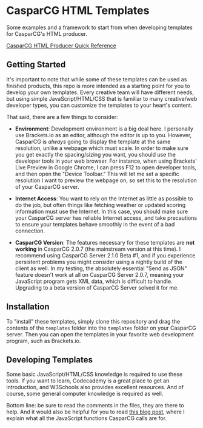 # CasparCG HTML Templates
Some examples and a framework to start from when developing templates for CasparCG's HTML producer.

[CasparCG HTML Producer Quick Reference](http://blog.evilgeniustech.com/casparcg-html-producer-basics/)

## Getting Started

It's important to note that while some of these templates can be used as finished products, this repo is more intended as a starting point for you to develop your own templates. Every creative team will have different needs, but using simple JavaScript/HTML/CSS that is familiar to many creative/web developer types, you can customize the templates to your heart's content.

That said, there are a few things to consider:

- **Environment**: Development environment is a big deal here. I personally use Brackets.io as an editor, although the editor is up to you. However, CasparCG is _always_ going to display the template at the same resolution, unlike a webpage which must scale. In order to make sure you get exactly the spacing/sizing you want, you should use the developer tools in your web browser. For instance, when using Brackets' Live Preview in Google Chrome, I can press F12 to open developer tools, and then open the "Device Toolbar." This will let me set a specific resolution I want to preview the webpage on, so set this to the resolution of your CasparCG server.

- **Internet Access**: You want to rely on the Internet as little as possible to do the job, but often things like fetching weather or updated scoring information must use the Internet. In this case, you should make sure your CasparCG server has reliable Internet access, and take precautions to ensure your templates behave smoothly in the event of a bad connection.

- **CasparCG Version**: The features necessary for these templates are **not working** in CasparCG 2.0.7 (the mainstream version at this time). I recommend using CasparCG Server 2.1.0 Beta #1, and if you experience persistent problems you might consider using a nightly build of the client as well. In my testing, the absolutely essential "Send as JSON" feature doesn't work at all on CasparCG Server 2.0.7, meaning your JavaScript program gets XML data, which is difficult to handle. Upgrading to a beta version of CasparCG Server solved it for me.

## Installation

To "install" these templates, simply clone this repository and drag the contents of the ``templates`` folder into the ``templates`` folder on your CasparCG server. Then you can open the templates in your favorite web development program, such as Brackets.io.

## Developing Templates

Some basic JavaScript/HTML/CSS knowledge is required to use these tools. If you want to learn, Codecademy is a great place to get an introduction, and W3Schools also provides excellent resources. And of course, some general computer knowledge is required as well.

Bottom line: be sure to read the comments in the files, they are there to help. And it would also be helpful for you to read [this blog post](http://blog.evilgeniustech.com/casparcg-html-producer-basics/), where I explain what all the JavaScript functions CasparCG calls are for.

